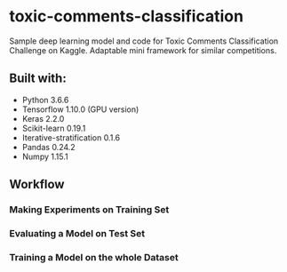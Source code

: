 # toxic-comments-classification
Sample deep learning model and code for Toxic Comments Classification Challenge on Kaggle. Adaptable mini framework for similar competitions.

## Built with:
* Python 3.6.6
* Tensorflow 1.10.0 (GPU version)
* Keras 2.2.0
* Scikit-learn 0.19.1
* Iterative-stratification 0.1.6
* Pandas 0.24.2
* Numpy 1.15.1


## Workflow

### Making Experiments on Training Set
### Evaluating a Model on Test Set
### Training a Model on the whole Dataset
